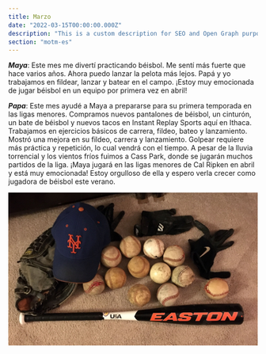 ```yaml
---
title: Marzo
date: "2022-03-15T00:00:00.000Z"
description: "This is a custom description for SEO and Open Graph purposes, rather than the default generated excerpt. Simply add a description field to the frontmatter."
section: "motm-es"
---
```


***Maya***: Este mes me divertí practicando béisbol. Me sentí más fuerte que hace varios años. Ahora puedo lanzar la pelota más lejos. Papá y yo trabajamos en fildear, lanzar y batear en el campo. ¡Estoy muy emocionada de jugar béisbol en un equipo por primera vez en abril!

***Papa***: Este mes ayudé a Maya a prepararse para su primera temporada en las ligas menores. Compramos nuevos pantalones de béisbol, un cinturón, un bate de béisbol y nuevos tacos en Instant Replay Sports aquí en Ithaca. Trabajamos en ejercicios básicos de carrera, fildeo, bateo y lanzamiento. Mostró una mejora en su fildeo, carrera y lanzamiento. Golpear requiere más práctica y repetición, lo cual vendrá con el tiempo. A pesar de la lluvia torrencial y los vientos fríos fuimos a Cass Park, donde se jugarán muchos partidos de la liga. ¡Maya jugará en las ligas menores de Cal Ripken en abril y está muy emocionada! Estoy orgulloso de ella y espero verla crecer como jugadora de béisbol este verano.

![PostImg](../images/mar22.jpg)
